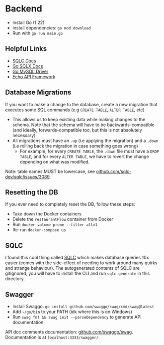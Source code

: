 # Backend

-   Install Go (1.22)
-   Install dependencies: `go mod download`
-   Run with `go run main.go`

## Helpful Links

-   [SQLC Docs](https://docs.sqlc.dev/en/latest/index.html)
-   [Go SQLX Docs](https://pkg.go.dev/github.com/jmoiron/sqlx#section-readme)
-   [Go MySQL Driver](https://github.com/go-sql-driver/mysql/wiki/Examples)
-   [Echo API Framework](https://github.com/labstack/echo?tab=readme-ov-file#example)

## Database Migrations

If you want to make a change to the database, create a new migration that executes some SQL commands (e.g `CREATE TABLE`, `ALTER TABLE`, etc)

-   This allows us to keep existing data while making changes to the schema. Note that the schema will have to be backwards-compatible (and ideally, forwards-compatible too, but this is not absolutely necessary)
-   All migrations must have an `.up` (i.e applying the migration) and a `.down` (i.e rolling back the migration in case something goes wrong)
    -   For example, for every `CREATE TABLE`, the `.down` file must have a `DROP TABLE`, and for every `ALTER TABLE`, we have to revert the change depending on what was modified.

Note: table names MUST be lowercase, see [github.com/sqlc-dev/sqlc/issues/3089](https://github.com/sqlc-dev/sqlc/issues/3089).

## Resetting the DB

If you ever need to completely reset the DB, follow these steps:

-   Take down the Docker containers
-   Delete the `restaurantFlow` container from Docker
-   Run `docker volume prune --filter all=1`
-   Re-run `docker-compose up`

## SQLC

I found this cool thing called [SQLC](https://docs.sqlc.dev/en/latest/index.html) which makes database queries 10x easier (comes with the side-effect of needing to work around many quirks and strange behaviour). The autogenerated contents of SQLC are gitignored, you will have to install the CLI and run `sqlc generate` in this directory.

## Swagger

-   Install Swaggo: `go install github.com/swaggo/swag/cmd/swag@latest`
-   Add `~/go/bin` to your PATH (idk where this is on Windows)
-   Run `swag fmt && swag init --parseDependency` to generate API documentation

API doc comments documentation: [github.com/swaggo/swag](https://github.com/swaggo/swag). Documentation is at `localhost:3333/swagger/`.
